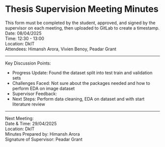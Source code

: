 # Thesis Supervision Meeting Minutes 

This form must be completed by the student, approved, and signed by the supervisor on each meeting, then uploaded to GitLab to create a timestamp.\
Date: 08/04/2025 \
Time: 12:30 - 13:00 \
Location: DkIT \
Attendees: Himansh Arora, Vivien Benoy, Peadar Grant
________________________________________
Key Discussion Points:
- Progress Update: Found the dataset split into test train and validation sets
- Challenges Faced: Not sure about the packages needed and how to perform EDA on image dataset
- Supervisor Feedback: 
- Next Steps: Perform data cleaning, EDA on dataset and with start literature review
________________________________________
Next Meeting: \
Date & Time: 29/04/2025 \
Location: DkIT \
Minutes Prepared by: Himansh Arora \
Signature of Supervisor: Peadar Grant
